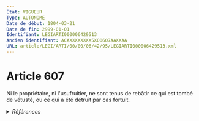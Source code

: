 ```yaml
---
État: VIGUEUR
Type: AUTONOME
Date de début: 1804-03-21
Date de fin: 2999-01-01
Identifiant: LEGIARTI000006429513
Ancien identifiant: ACAXXXXXXXX5X00607AAXXAA
URL: article/LEGI/ARTI/00/00/06/42/95/LEGIARTI000006429513.xml
---
```


<h1>Article 607</h1>

Ni le propriétaire, ni l'usufruitier, ne sont tenus de rebâtir ce qui est tombé
de vétusté, ou ce qui a été détruit par cas fortuit.


<details>
  <summary><em>Références</em></summary>

  <h2>Références faites par l'article</h2>
  
  <ul>
    <li>
      CODIFICATION source Loi 1804-01-30
    </li>
    <li>
      CREATION source Loi 1804-01-30 promulguée le 9 février 1804
    </li>
  </ul>
</details>
